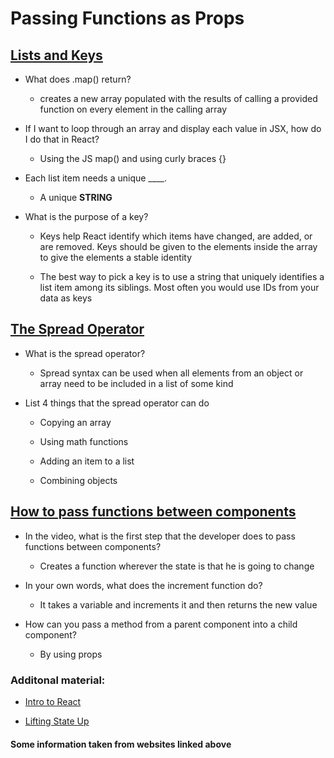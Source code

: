 # Passing Functions as Props

## [Lists and Keys](https://reactjs.org/docs/lists-and-keys.html)

- What does .map() return?

  - creates a new array populated with the results of calling a provided function on every element in the calling array

- If I want to loop through an array and display each value in JSX, how do I do that in React?

  - Using the JS map() and using curly braces {}

- Each list item needs a unique ____.

  - A unique **STRING**

- What is the purpose of a key?

  - Keys help React identify which items have changed, are added, or are removed. Keys should be given to the elements inside the array to give the elements a stable identity

  - The best way to pick a key is to use a string that uniquely identifies a list item among its siblings. Most often you would use IDs from your data as keys

## [The Spread Operator](https://medium.com/coding-at-dawn/how-to-use-the-spread-operator-in-javascript-b9e4a8b06fab)

- What is the spread operator?

  - Spread syntax can be used when all elements from an object or array need to be included in a list of some kind

- List 4 things that the spread operator can do

  - Copying an array

  - Using math functions

  - Adding an item to a list

  - Combining objects

## [How to pass functions between components](https://www.youtube.com/watch?v=c05OL7XbwXU)

- In the video, what is the first step that the developer does to pass functions between components?

  - Creates a function wherever the state is that he is going to change

- In your own words, what does the increment function do?

  - It takes a variable and increments it and then returns the new value

- How can you pass a method from a parent component into a child component?

  - By using props

### Additonal material:

- [Intro to React](https://reactjs.org/tutorial/tutorial.html)

- [Lifting State Up](https://reactjs.org/docs/lifting-state-up.html)

#### Some information taken from websites linked above
